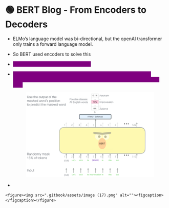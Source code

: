 # 🟢 BERT Blog - From Encoders to Decoders

* ELMo’s language model was bi-directional, but the openAI transformer only trains a forward language model.
* So BERT used encoders to solve this
* <mark style="color:purple;background-color:purple;">**BERT used masked language model**</mark>
*   <mark style="color:purple;background-color:purple;">**The pre-training process includes an additional task: Given two sentences (A and B), is B likely to be the sentence that follows A, or not?**</mark>

    <figure><img src="../.gitbook/assets/image (16).png" alt=""><figcaption></figcaption></figure>
*

```
<figure><img src=".gitbook/assets/image (17).png" alt=""><figcaption></figcaption></figure>
```
